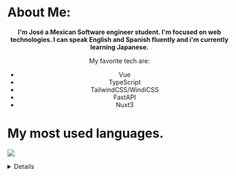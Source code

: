 # About Me:
<center>
<b> 
I'm José a Mexican Software engineer student. I'm focused on web technologies. I can speak English and Spanish fluently and i'm currently learning Japanese.
</b>
  
  <br/>
  
  My favorite tech are:
- Vue
- TypeScript
- TailwindCSS/WindiCSS
- FastAPI
- Nuxt3
  
</center>

# My most used languages.

![](https://github-readme-stats.vercel.app/api/top-langs/?username=JoseMoreville)


<details style="cursor: pointer;">
  <ul>
      <li>JavaScript</li>
      <li>TypeScript</li>
      <li>Python</li>
      <li>Go</li>
  </ul>
</details>
